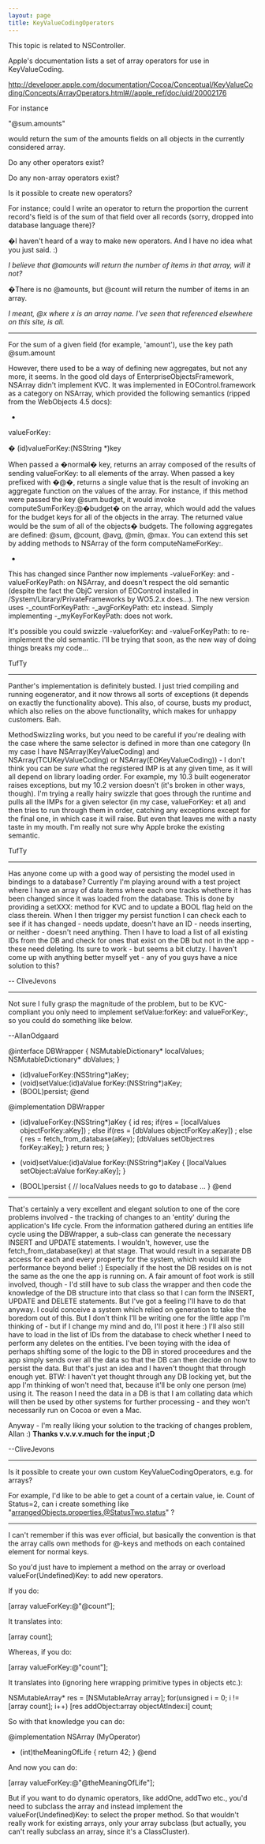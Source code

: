 ```yaml
---
layout: page
title: KeyValueCodingOperators
---
```




This topic is related to NSController.

Apple's documentation lists a set of array operators for use in KeyValueCoding.

http://developer.apple.com/documentation/Cocoa/Conceptual/KeyValueCoding/Concepts/ArrayOperators.html#//apple_ref/doc/uid/20002176

For instance

"@sum.amounts"

would return the sum of the amounts fields on all objects in the currently considered array.

Do any other operators exist?

Do any non-array operators exist?

Is it possible to create new operators?

For instance; could I write an operator to return the proportion the current record's field is of the sum of that field over all records (sorry, dropped into database language there)?

�I haven't heard of a way to make new operators. And I have no idea what you just said. :)

*I believe that     @amounts will return the number of items in that array, will it not?*

�There is no     @amounts, but     @count will return the number of items in an array.

*I meant,     @x where     x is an array name. I've seen that referenced elsewhere on this site, is all.*

----

For the sum of a given field (for example, 'amount'), use the key path @sum.amount

However, there used to be a way of defining new aggregates, but not any more, it seems.  In the good old days of EnterpriseObjectsFramework, NSArray didn't implement KVC.  It was implemented in EOControl.framework as a category on NSArray, which provided the following semantics (ripped from the WebObjects 4.5 docs):

*

valueForKey:

� (id)valueForKey:(NSString *)key

When passed a �normal� key, returns an array composed of the results of sending valueForKey:
to all elements of the array. When passed a key prefixed with �@�, returns a single value that is
the result of invoking an aggregate function on the values of the array.
For instance, if this method were passed the key @sum.budget, it would invoke
computeSumForKey:@�budget� on the array, which would add the values for the budget keys for
all of the objects in the array. The returned value would be the sum of all of the objects� budgets.
The following aggregates are defined: @sum, @count, @avg, @min, @max. You can extend this
set by adding methods to NSArray of the form computeNameForKey:.

*

This has changed since Panther now implements -valueForKey: and -valueForKeyPath: on NSArray, and doesn't respect the old semantic (despite the fact the ObjC version of EOControl installed in /System/Library/PrivateFrameworks by WO5.2.x does...).  The new version uses -_countForKeyPath: -_avgForKeyPath: etc instead.  Simply implementing -_myKeyForKeyPath: does not work.

It's possible you could swizzle -valueforKey: and -valueForKeyPath: to re-implement the old semantic.  I'll be trying that soon, as the new way of doing things breaks my code... 

TufTy

----

Panther's implementation is definitely busted.  I just tried compiling and running eogenerator, and it now throws all sorts of exceptions (it depends on exactly the functionality above).  This also, of course, busts my product, which also relies on the above functionality, which makes for unhappy customers.  Bah.

MethodSwizzling works, but you need to be careful if you're dealing with the case where the same selector is defined in more than one category (In my case I have NSArray(KeyValueCoding) and NSArray(TCUKeyValueCoding) or NSArray(EOKeyValueCoding)) - I don't think you can be _sure_ what the registered IMP is at any given time, as it will all depend on library loading order.  For example, my 10.3 built eogenerator raises exceptions, but my 10.2 version doesn't (it's broken in other ways, though).  I'm trying a really hairy swizzle that goes through the runtime and pulls all the IMPs for a given selector (in my case, valueForKey: et al) and then tries to run through them in order, catching any exceptions except for the final one, in which case it will raise.  But even that leaves me with a nasty taste in my mouth.  I'm really not sure why Apple broke the existing semantic.

TufTy

----

Has anyone come up with a good way of persisting the model used in bindings to a database? Currently I'm playing around with a test project where I have an array of data items where each one tracks whethere it has been changed since it was loaded from the database. This is done by providing a setXXX: method for KVC and to update a BOOL flag held on the class therein. When I then trigger my persist function I can check each to see if it has changed - needs update, doesn't have an ID - needs inserting, or neither - doesn't need anything. Then I have to load a list of all existing IDs from the DB and check for ones that exist on the DB but not in the app - these need deleting. Its sure to work - but seems a bit clutzy. I haven't come up with anything better myself yet - any of you guys have a nice solution to this?

-- CliveJevons

----

Not sure I fully grasp the magnitude of the problem, but to be KVC-compliant you only need to implement     setValue:forKey: and     valueForKey:, so you could do something like below.

--AllanOdgaard

    
@interface DBWrapper
{
   NSMutableDictionary* localValues;
   NSMutableDictionary* dbValues;
}
- (id)valueForKey:(NSString*)aKey;
- (void)setValue:(id)aValue forKey:(NSString*)aKey;
- (BOOL)persist;
@end

@implementation DBWrapper
- (id)valueForKey:(NSString*)aKey
{
   id res;
   if(res = [localValues objectForKey:aKey])
      ;
   else if(res = [dbValues objectForKey:aKey])
      ;
   else
   {
      res = fetch_from_database(aKey);
      [dbValues setObject:res forKey:aKey];
   }
   return res;
}

- (void)setValue:(id)aValue forKey:(NSString*)aKey
{
   [localValues setObject:aValue forKey:aKey];
}

- (BOOL)persist
{
   // localValues needs to go to database
   ...
}
@end


----

That's certainly a very excellent and elegant solution to one of the core problems involved - the tracking of changes to an 'entity' during the application's life cycle. From the information gathered during an entities life cycle using the DBWrapper, a sub-class can generate the necessary INSERT and UPDATE statements. I wouldn't, however, use the fetch_from_database(key) at that stage. That would result in a separate DB access for each and every property for the system, which would kill the performance beyond belief :) Especially if the host the DB resides on is not the same as the one the app is running on. A fair amount of foot work is still involved, though - I'd still have to sub class the wrapper and then code the knowledge of the DB structure into that class so that I can form the INSERT, UPDATE and DELETE statements. But I've got a feeling I'll have to do that anyway. I could conceive a system which relied on generation to take the boredom out of this. But I don't think I'll be writing one for the little app I'm thinking of - but if I change my mind and do, I'll post it here :) I'll also still have to load in the list of IDs from the database to check whether I need to perform any deletes on the entities.
I've been toying with the idea of perhaps shifting some of the logic to the DB in stored proceedures and the app simply sends over all the data so that the DB can then decide on how to persist the data. But that's just an idea and I haven't thought that through enough yet.
BTW: I haven't yet thought through any DB locking yet, but the app I'm thinking of won't need that, because it'll be only one person (me) using it. The reason I need the data in a DB is that I am collating data which will then be used by other systems for further processing - and they won't necessarily run on Cocoa or even a Mac.

Anyway - I'm really liking your solution to the tracking of changes problem, Allan :) **Thanks v.v.v.v.much for the input ;D**

--CliveJevons

----

Is it possible to create your own custom KeyValueCodingOperators, e.g. for arrays?

For example, I'd like to be able to get a count of a certain value, ie. Count of Status=2, can i create something like "arrangedObjects.properties.@StatusTwo.status" ?

----

I can't remember if this was ever official, but basically the convention is that the array calls own methods for @-keys and methods on each contained element for normal keys.

So you'd just have to implement a method on the array or overload valueFor(Undefined)Key: to add new operators.

If you do:
    
[array valueForKey:@"@count"];

It translates into:
    
[array count];


Whereas, if you do:
    
[array valueForKey:@"count"];

It translates into (ignoring here wrapping primitive types in objects etc.):
    
NSMutableArray* res = [NSMutableArray array];
for(unsigned i = 0; i != [array count]; i++)
   [res addObject:array objectAtIndex:i] count;


So with that knowledge you can do:
    
@implementation NSArray (MyOperator)
- (int)theMeaningOfLife {
   return 42;
}
@end


And now you can do:
    
[array valueForKey:@"@theMeaningOfLife"];


But if you want to do dynamic operators, like addOne, addTwo etc., you'd need to subclass the array and instead implement the valueFor(Undefined)Key: to select the proper method. So that wouldn't really work for existing arrays, only your array subclass (but actually, you can't really subclass an array, since it's a ClassCluster).

